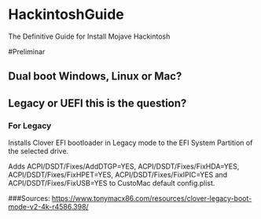 # HackintoshGuide
 The Definitive Guide for Install Mojave Hackintosh

#Preliminar

## Dual boot Windows, Linux or Mac?



## Legacy or UEFI this is the question?

### For Legacy

Installs Clover EFI bootloader in Legacy mode to the EFI System Partition of the selected drive.

Adds ACPI/DSDT/Fixes/AddDTGP=YES, ACPI/DSDT/Fixes/FixHDA=YES, ACPI/DSDT/Fixes/FixHPET=YES, ACPI/DSDT/Fixes/FixIPIC=YES and ACPI/DSDT/Fixes/FixUSB=YES to CustoMac default config.plist.


###Sources: https://www.tonymacx86.com/resources/clover-legacy-boot-mode-v2-4k-r4586.398/